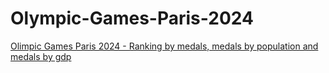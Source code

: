 # Olympic-Games-Paris-2024

[Olimpic Games Paris 2024 - Ranking by medals, medals by population and medals by gdp](https://docs.google.com/spreadsheets/d/1qeSxbr9Fsi52r2WvRqC8Xyw294QLT_w-lZK7gy9fAE8/edit?gid=1698455549#gid=1698455549)

